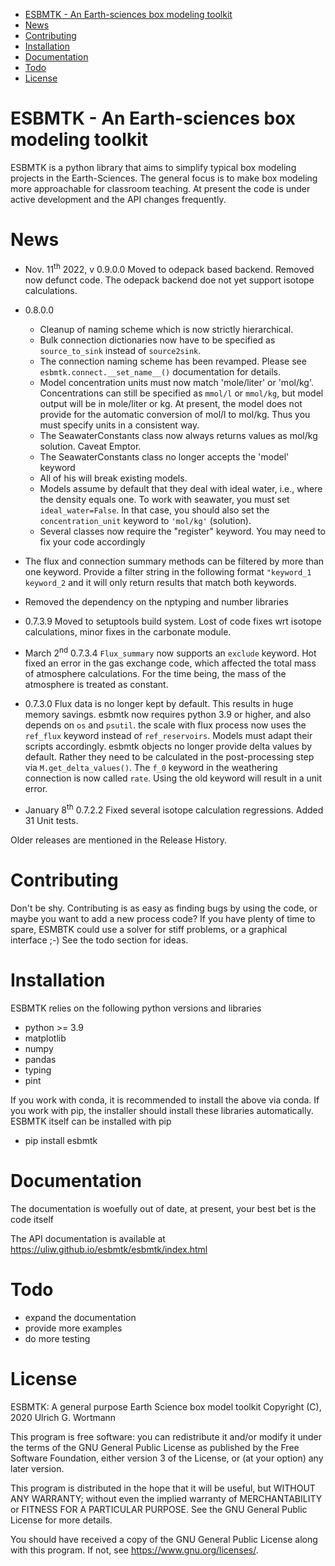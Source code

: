 - [ESBMTK - An Earth-sciences box modeling toolkit](#orgf45e314)
- [News](#org8169de3)
- [Contributing](#org8802082)
- [Installation](#org10c118c)
- [Documentation](#org426ab8b)
- [Todo](#org4912dd6)
- [License](#orgb0e517e)


<a id="orgf45e314"></a>

# ESBMTK - An Earth-sciences box modeling toolkit

ESBMTK is a python library that aims to simplify typical box modeling projects in the Earth-Sciences. The general focus is to make box modeling more approachable for classroom teaching. At present the code is under active development and the API changes frequently.


<a id="org8169de3"></a>

# News

-   Nov. 11<sup>th</sup> 2022, v 0.9.0.0 Moved to odepack based backend. Removed now defunct code. The odepack backend doe not yet support isotope calculations.

-   0.8.0.0
    -   Cleanup of naming scheme which is now strictly hierarchical.
    -   Bulk connection dictionaries now have to be specified as `source_to_sink` instead of `source2sink`.
    -   The connection naming scheme has been revamped. Please see `esbmtk.connect.__set_name__()` documentation for details.
    -   Model concentration units must now match 'mole/liter' or 'mol/kg'. Concentrations can still be specified as `mmol/l` or `mmol/kg`, but model output will be in mole/liter or kg. At present, the model does not provide for the automatic conversion of mol/l to mol/kg. Thus you must specify units in a consistent way.
    -   The SeawaterConstants class now always returns values as mol/kg solution. Caveat Emptor.
    -   The SeawaterConstants class no longer accepts the 'model' keyword
    -   All of his will break existing models.
    -   Models assume by default that they deal with ideal water, i.e., where the density equals one. To work with seawater, you must set `ideal_water=False`. In that case, you should also set the `concentration_unit` keyword to `'mol/kg'` (solution).
    -   Several classes now require the "register" keyword. You may need to fix your code accordingly

-   The flux and connection summary methods can be filtered by more than one keyword. Provide a filter string in the following format `"keyword_1 keyword_2` and it will only return results that match both keywords.
-   Removed the dependency on the nptyping and number libraries

-   0.7.3.9 Moved to setuptools build system. Lost of code fixes wrt isotope calculations, minor fixes in the carbonate module.

-   March 2<sup>nd</sup> 0.7.3.4 `Flux_summary` now supports an `exclude` keyword. Hot fixed an error in the gas exchange code, which affected the total mass of atmosphere calculations. For the time being, the mass of the atmosphere is treated as constant.

-   0.7.3.0 Flux data is no longer kept by default. This results in huge memory savings. esbmtk now requires python 3.9 or higher, and also depends on `os` and `psutil`. the scale with flux process now uses the `ref_flux` keyword instead of `ref_reservoirs`. Models must adapt their scripts accordingly. esbmtk objects no longer provide delta values by default. Rather they need to be calculated in the post-processing step via `M.get_delta_values()`. The `f_0` keyword in the weathering connection is now called `rate`. Using the old keyword will result in a unit error.

-   January 8<sup>th</sup> 0.7.2.2 Fixed several isotope calculation regressions. Added 31 Unit tests.

Older releases are mentioned in the Release History.


<a id="org8802082"></a>

# Contributing

Don't be shy. Contributing is as easy as finding bugs by using the code, or maybe you want to add a new process code? If you have plenty of time to spare, ESMBTK could use a solver for stiff problems, or a graphical interface ;-) See the todo section for ideas.


<a id="org10c118c"></a>

# Installation

ESBMTK relies on the following python versions and libraries

-   python >= 3.9
-   matplotlib
-   numpy
-   pandas
-   typing
-   pint

If you work with conda, it is recommended to install the above via conda. If you work with pip, the installer should install these libraries automatically. ESBMTK itself can be installed with pip

-   pip install esbmtk


<a id="org426ab8b"></a>

# Documentation

The documentation is woefully out of date, at present, your best bet is the code itself

The API documentation is available at <https://uliw.github.io/esbmtk/esbmtk/index.html>


<a id="org4912dd6"></a>

# Todo

-   expand the documentation
-   provide more examples
-   do more testing


<a id="orgb0e517e"></a>

# License

ESBMTK: A general purpose Earth Science box model toolkit Copyright (C), 2020 Ulrich G. Wortmann

This program is free software: you can redistribute it and/or modify it under the terms of the GNU General Public License as published by the Free Software Foundation, either version 3 of the License, or (at your option) any later version.

This program is distributed in the hope that it will be useful, but WITHOUT ANY WARRANTY; without even the implied warranty of MERCHANTABILITY or FITNESS FOR A PARTICULAR PURPOSE. See the GNU General Public License for more details.

You should have received a copy of the GNU General Public License along with this program. If not, see <https://www.gnu.org/licenses/>.
